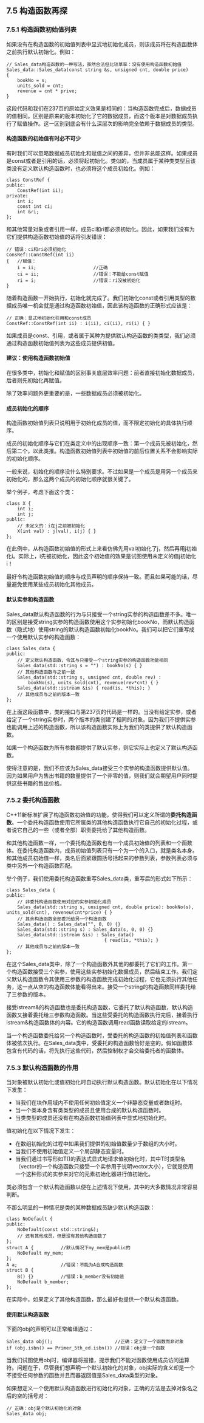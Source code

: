 ## 7.5 构造函数再探
### 7.5.1 构造函数初始值列表
如果没有在构造函数的初始值列表中显式地初始化成员，则该成员将在构造函数体之前执行默认初始化。例如：
```
// Sales_data构造函数的一种写法，虽然合法但比较草率：没有使用构造函数初始值
Sales_data::Sales_data(const string &s, unsigned cnt, double price)
{
    bookNo = s;
    units_sold = cnt;
    revenue = cnt * prive;
}
```
这段代码和我们在237页的原始定义效果是相同的：当构造函数完成后，数据成员的值相同。区别是原来的版本初始化了它的数据成员，而这个版本是对数据成员执行了赋值操作。这一区别到底会有什么深层次的影响完全依赖于数据成员的类型。

#### 构造函数的初始值有时必不可少
有时我们可以忽略数据成员初始化和赋值之间的差异，但并非总能这样。如果成员是const或者是引用的话，必须将起初始化。类似的，当成员属于某种类类型且该类没有定义默认构造函数时，也必须将这个成员初始化。例如：
```
class ConstRef {
public:
    ConstRef(int ii);
private:
    int i;
    const int ci;
    int &ri;
};
```
和其他常量对象或者引用一样，成员ci和ri都必须初始化。因此，如果我们没有为它们提供构造函数初始值的话将引发错误：
```
// 错误：ci和ri必须初始化
ConsRef::ConstRef(int ii)
{   //赋值：
    i = ii;                     //正确
    ci = ii;                    //错误：不能给const赋值
    ri = i;                     //错误：ri没被初始化
}
```
随着构造函数一开始执行，初始化就完成了。我们初始化const或者引用类型的数据成员唯一机会就是通过构造函数初始值，因此该构造函数的正确形式应该是：
```
// 正确：显式地初始化引用和const成员
ConstRef::ConstRef(int ii) : i(ii), ci(ii), ri(i) { }
```

如果成员是const、引用，或者属于某种为提供默认构造函数的类类型，我们必须通过构造函数初始值列表为这些成员提供初值。

#### 建议：使用构造函数初始值

在很多类中，初始化和赋值的区别事关底层效率问题：前者直接初始化数据成员，后者则先初始化再赋值。

除了效率问题外更重要的是，一些数据成员必须被初始化。

#### 成员初始化的顺序
构造函数初始值列表只说明用于初始化成员的值，而不限定初始化的具体执行顺序。

成员的初始化顺序与它们在类定义中的出现顺序一致：第一个成员先被初始化，然后第二个，以此类推。构造函数初始值列表中初始值的前后位置关系不会影响实际的初始化顺序。

一般来说，初始化的顺序没什么特别要求。不过如果是一个成员是用另一个成员来初始化的，那么这两个成员的初始化顺序就很关键了。

举个例子，考虑下面这个类：
```
class X {
    int i;
    int j;
public:
    // 未定义的：i在j之前被初始化
    X(int val) : j(val), i(j) { }
};
```
在此例中，从构造函数初始值的形式上来看仿佛先用val初始化了j，然后再用j初始化i。实际上，i先被初始化，因此这个初始值的效果是试图使用未定义的值j初始化i！

最好令构造函数初始值的顺序与成员声明的顺序保持一致。而且如果可能的话，尽量避免使用某些成员初始化其他成员。

#### 默认实参和构造函数
Sales_data默认构造函数的行为与只接受一个string实参的构造函数差不多。唯一的区别是接受string实参的构造函数使用这个实参初始化bookNo，而默认构造函数（隐式地）使用string的默认构造函数初始化bookNo。我们可以把它们重写成一个使用默认实参的构造函数：
```
class Sales_data {
public:
    // 定义默认构造函数，令其与只接受一个string实参的构造函数功能相同
    Sales_data(std::string s = "") : bookNo(s) { }
    // 其他构造函数与之前一致
    Sales_data(std::string s, unsigned cnt, double rev) : 
        bookNo(s), units_sold(cnt), revenue(rev*cnt) { }
    Sales_data(std::istream &is) { read(is, *this); }
    // 其他成员与之前的版本一致
};
```
在上面这段函数中，类的接口与第237页的代码是一样的。当没有给定实参，或者给定了一个string实参时，两个版本的类创建了相同的对象。因为我们不提供实参也能调用上述的构造函数，所以该构造函数实际上为我们的类提供了默认构造函数。

如果一个构造函数为所有参数都提供了默认实参，则它实际上也定义了默认构造函数。

使得注意的是，我们不应该为Sales_data接受三个实参的构造函数提供默认值。因为如果用户为售出书籍的数量提供了一个非零的值，则我们就会期望用户同时提供这些书籍的售出价格。

### 7.5.2 委托构造函数
C++11新标准扩展了构造函数初始值的功能，使得我们可以定义所谓的**委托构造函数**。一个委托构造函数使用它所属类的其他构造函数执行它自己的初始化过程，或者说它自己的一些（或者全部）职责委托给了其他构造函数。

和其他构造函数一样，一个委托构造函数也有一个成员初始值的列表和一个函数体。在委托构造函数内，成员初始值列表只有一个为一个的入口，就是类名本身。和其他成员初始值一样，类名后面紧跟圆括号括起来的参数列表，参数列表必须与类中另外一个构造函数匹配。

举个例子，我们使用委托构造函数重写Sales_data类，重写后的形式如下所示：
```
class Sales_data {
public:
    // 非委托构造函数使用对应的实参初始化成员
    Sales_data(std::string s, unsigned cnt, double price): bookNo(s), units_sold(cnt), reveneu(cnt*price) { }
    // 其余构造函数全部委托给另一个构造函数
    Sales_data() : Sales_data("", 0, 0) {}
    Sales_data(std::string s) : Sales_data(s, 0, 0) {}
    Sales_data(std::istream &is) : Sales_data()
                                    { read(is, *this); }
    // 其他成员与之前的版本一致
};
```
在这个Sales_data类中，除了一个构造函数外其他的都委托了它们的工作。第一个构造函数接受三个实参，使用这些实参初始化数据成员，然后结束工作。我们定义默认构造函数令其使用三参数的构造函数完成初始化过程，它也无须执行其他任务，这一点从空的构造函数体能看得出来。接受一个string的构造函数同样委托给了三参数的版本。

接受istream&的构造函数也是委托构造函数，它委托了默认构造函数，默认构造函数又接着委托给三参数构造函数。当这些受委托的构造函数执行完后，接着执行istream&构造函数体的内容。它的构造函数调用read函数读取给定的istream。

当一个构造函数委托给另一个构造函数时，受委托的构造函数的初始值列表和函数体被依次执行。在Sales_data类中，受委托的构造函数恰好是空的。假如函数体包含有代码的话，将先执行这些代码，然后控制权才会交给委托者的函数体。

### 7.5.3 默认构造函数的作用
当对象被默认初始化或值初始化时自动执行默认构造函数。默认初始化在以下情况下发生：
- 当我们在块作用域内不使用任何初始值定义一个非静态变量或者数组时。
- 当一个类本身含有类类型的成员且使用合成的默认构造函数时。
- 当类类型的成员还没有在构造函数初始值列表中显式地初始化时。

值初始化在以下情况下发生：
- 在数组初始化的过程中如果我们提供的初始值数量少于数组的大小时。
- 当我们不使用初始值定义一个局部静态变量时。
- 当我们通过书写形如T()的表达式显式地请求值初始化时，其中T时类型名（vector的一个构造函数只接受一个实参用于说明vector大小），它就是使用一个这种形式的实参来对它的元素初始化器进行值初始化。

类必须包含一个默认构造函数以便在上述情况下使用，其中的大多数情况非常容易判断。

不那么明显的一种情况是类的某种数据成员缺少默认构造函数：
```
class NoDefault {
public:
    NoDefault(const std::string&);
    // 还有其他成员，但是没有其他构造函数了
};
struct A {          //默认情况下my_mem是public的
    NoDefault my_mem;
};
A a;                //错误：不能为A合成构造函数
struct B {
    B() {}          //错误：b_member没有初始值
    NoDefault b_member;
};
```
在实际中，如果定义了其他构造函数，那么最好也提供一个默认构造函数。

#### 使用默认构造函数
下面的obj的声明可以正常编译通过：
```
Sales_data obj();                       //正确：定义了一个函数而非对象
if (obj.isbn() == Primer_5th_ed.isbn()) //错误：obj是一个函数
```
当我们试图使用obj时，编译器将报错，提示我们不能对函数使用成员访问运算符。问题在于，尽管我们想声明一个默认初始化的对象，obj实际的含义却是一个不接受任何参数的函数并且而器返回值是Sales_data类型的对象。

如果想定义一个使用默认构造函数进行初始化的对象，正确的方法是去掉对象名之后的空的括号对：
```
// 正确：obj是个默认初始化的对象
Sales_data obj;
```


